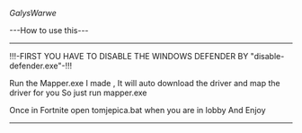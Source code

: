 *GalysWarwe*

---How to use this---

______________________________________________________________________________________________________________

!!!-FIRST YOU HAVE TO DISABLE THE WINDOWS DEFENDER BY "disable-defender.exe"-!!!

Run the Mapper.exe I made , It will auto download the driver and map the driver for you So just run mapper.exe

Once in Fortnite open tomjepica.bat when you are in lobby
And Enjoy
______________________________________________________________________________________________________________
